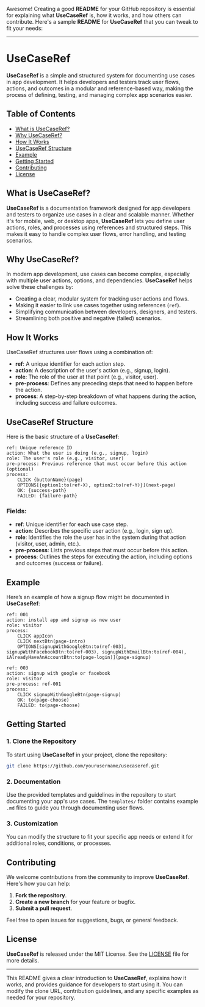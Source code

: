 Awesome! Creating a good **README** for your GitHub repository is essential for explaining what **UseCaseRef** is, how it works, and how others can contribute. Here's a sample **README** for **UseCaseRef** that you can tweak to fit your needs:

---

# UseCaseRef

**UseCaseRef** is a simple and structured system for documenting use cases in app development. It helps developers and testers track user flows, actions, and outcomes in a modular and reference-based way, making the process of defining, testing, and managing complex app scenarios easier.

## Table of Contents
- [What is UseCaseRef?](#what-is-usecaseref)
- [Why UseCaseRef?](#why-usecaseref)
- [How It Works](#how-it-works)
- [UseCaseRef Structure](#usecaseref-structure)
- [Example](#example)
- [Getting Started](#getting-started)
- [Contributing](#contributing)
- [License](#license)

## What is UseCaseRef?

**UseCaseRef** is a documentation framework designed for app developers and testers to organize use cases in a clear and scalable manner. Whether it's for mobile, web, or desktop apps, **UseCaseRef** lets you define user actions, roles, and processes using references and structured steps. This makes it easy to handle complex user flows, error handling, and testing scenarios.

## Why UseCaseRef?

In modern app development, use cases can become complex, especially with multiple user actions, options, and dependencies. **UseCaseRef** helps solve these challenges by:
- Creating a clear, modular system for tracking user actions and flows.
- Making it easier to link use cases together using references (`ref`).
- Simplifying communication between developers, designers, and testers.
- Streamlining both positive and negative (failed) scenarios.

## How It Works

UseCaseRef structures user flows using a combination of:
- **ref**: A unique identifier for each action step.
- **action**: A description of the user's action (e.g., signup, login).
- **role**: The role of the user at that point (e.g., visitor, user).
- **pre-process**: Defines any preceding steps that need to happen before the action.
- **process**: A step-by-step breakdown of what happens during the action, including success and failure outcomes.

## UseCaseRef Structure

Here is the basic structure of a **UseCaseRef**:

```
ref: Unique reference ID
action: What the user is doing (e.g., signup, login)
role: The user's role (e.g., visitor, user)
pre-process: Previous reference that must occur before this action (optional)
process:
    CLICK {buttonName}(page)
    OPTIONS[{option1:to(ref-X), option2:to(ref-Y)}](next-page)
    OK: {success-path}
    FAILED: {failure-path}
```

### Fields:
- **ref**: Unique identifier for each use case step.
- **action**: Describes the specific user action (e.g., login, sign up).
- **role**: Identifies the role the user has in the system during that action (visitor, user, admin, etc.).
- **pre-process**: Lists previous steps that must occur before this action.
- **process**: Outlines the steps for executing the action, including options and outcomes (success or failure).

## Example

Here’s an example of how a signup flow might be documented in **UseCaseRef**:

```
ref: 001
action: install app and signup as new user
role: visitor
process:
    CLICK appIcon
    CLICK nextBtn(page-intro)
    OPTIONS[signupWithGoogleBtn:to(ref-003), signupWithFacebookBtn:to(ref-003), signupWithEmailBtn:to(ref-004), iAlreadyHaveAnAccountBtn:to(page-login)](page-signup)

ref: 003
action: signup with google or facebook
role: visitor
pre-process: ref-001
process:
    CLICK signupWithGoogleBtn(page-signup)
    OK: to(page-choose)
    FAILED: to(page-choose)
```

## Getting Started

### 1. Clone the Repository
To start using **UseCaseRef** in your project, clone the repository:

```bash
git clone https://github.com/yourusername/usecaseref.git
```

### 2. Documentation
Use the provided templates and guidelines in the repository to start documenting your app's use cases. The `templates/` folder contains example `.md` files to guide you through documenting user flows.

### 3. Customization
You can modify the structure to fit your specific app needs or extend it for additional roles, conditions, or processes.

## Contributing

We welcome contributions from the community to improve **UseCaseRef**. Here's how you can help:
1. **Fork the repository**.
2. **Create a new branch** for your feature or bugfix.
3. **Submit a pull request**.

Feel free to open issues for suggestions, bugs, or general feedback.

## License

**UseCaseRef** is released under the MIT License. See the [LICENSE](LICENSE) file for more details.

---

This README gives a clear introduction to **UseCaseRef**, explains how it works, and provides guidance for developers to start using it. You can modify the clone URL, contribution guidelines, and any specific examples as needed for your repository.
